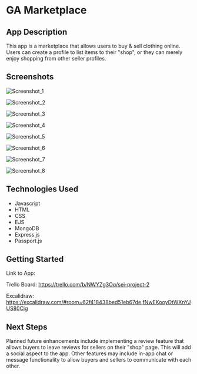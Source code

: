 # GA Marketplace

## App Description
This app is a marketplace that allows users to buy & sell clothing online. Users can create a profile to list items to their "shop", or they can merely enjoy shopping from other seller profiles. 

## Screenshots
![Screenshot_1](screenshots/homepage.png)

![Screenshot_2](screenshots/user_profile.png)

![Screenshot_3](screenshots/add_product.png)

![Screenshot_4](screenshots/seller_shop.png)

![Screenshot_5](screenshots/all_products.png)

![Screenshot_6](screenshots/product_detail.png)

![Screenshot_7](screenshots/cart.png)

![Screenshot_8](screenshots/cart_checkout.png)


## Technologies Used
- Javascript
- HTML
- CSS
- EJS
- MongoDB
- Express.js
- Passport.js

## Getting Started
Link to App:

Trello Board: https://trello.com/b/NWYZg3Oq/sei-project-2

Excalidraw: https://excalidraw.com/#room=62f418438bed51eb67de,fNwEKooyDtWXnYJUS80Cig

## Next Steps
Planned future enhancements include implementing a review feature that allows buyers to leave reviews for sellers on their "shop" page. This will add a social aspect to the app. Other features may include in-app chat or message functionality to allow buyers and sellers to communicate with each other.
